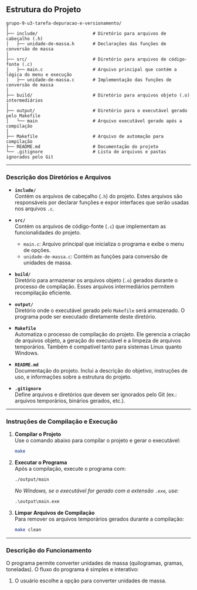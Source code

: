 ## Estrutura do Projeto

```plaintext
grupo-9-u3-tarefa-depuracao-e-versionamento/
│
├── include/                     # Diretório para arquivos de cabeçalho (.h)
│   ├── unidade-de-massa.h       # Declarações das funções de conversão de massa
│
├── src/                         # Diretório para arquivos de código-fonte (.c)
│   ├── main.c                   # Arquivo principal que contém a lógica do menu e execução
│   ├── unidade-de-massa.c       # Implementação das funções de conversão de massa
│
├── build/                       # Diretório para arquivos objeto (.o) intermediários
│
├── output/                      # Diretório para o executável gerado pelo Makefile
│   └── main                     # Arquivo executável gerado após a compilação
│
├── Makefile                     # Arquivo de automação para compilação
├── README.md                    # Documentação do projeto
└── .gitignore                   # Lista de arquivos e pastas ignorados pelo Git
```

---

### **Descrição dos Diretórios e Arquivos**

- **`include/`**  
  Contém os arquivos de cabeçalho (`.h`) do projeto. Estes arquivos são responsáveis por declarar funções e expor interfaces que serão usadas nos arquivos `.c`.

- **`src/`**  
  Contém os arquivos de código-fonte (`.c`) que implementam as funcionalidades do projeto.
  - `main.c`: Arquivo principal que inicializa o programa e exibe o menu de opções.
  - `unidade-de-massa.c`: Contém as funções para conversão de unidades de massa.

- **`build/`**  
  Diretório para armazenar os arquivos objeto (`.o`) gerados durante o processo de compilação. Esses arquivos intermediários permitem recompilação eficiente.

- **`output/`**  
  Diretório onde o executável gerado pelo `Makefile` será armazenado. O programa pode ser executado diretamente deste diretório.

- **`Makefile`**  
  Automatiza o processo de compilação do projeto. Ele gerencia a criação de arquivos objeto, a geração do executável e a limpeza de arquivos temporários. Também é compatível tanto para sistemas Linux quanto Windows.

- **`README.md`**  
  Documentação do projeto. Inclui a descrição do objetivo, instruções de uso, e informações sobre a estrutura do projeto.

- **`.gitignore`**  
  Define arquivos e diretórios que devem ser ignorados pelo Git (ex.: arquivos temporários, binários gerados, etc.).

---

### **Instruções de Compilação e Execução**

1. **Compilar o Projeto**  
   Use o comando abaixo para compilar o projeto e gerar o executável:
   ```bash
   make
   ```

2. **Executar o Programa**  
   Após a compilação, execute o programa com:
   ```bash
   ./output/main
   ```
   *No Windows, se o executável for gerado com a extensão `.exe`, use:*
   ```cmd
   .\output\main.exe
   ```

3. **Limpar Arquivos de Compilação**  
   Para remover os arquivos temporários gerados durante a compilação:
   ```bash
   make clean
   ```

---

### **Descrição do Funcionamento**

O programa permite converter unidades de massa (quilogramas, gramas, toneladas). O fluxo do programa é simples e interativo:
1. O usuário escolhe a opção para converter unidades de massa.

